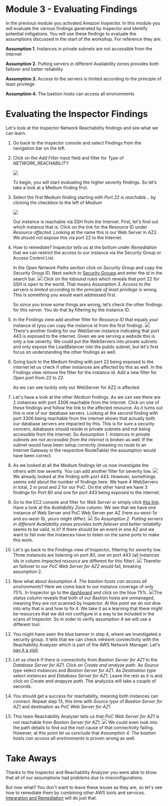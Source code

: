 Module 3 - Evaluating Findings
==============================

In the previous module you activated Amazon Inspector. In this module you will evaluate the various findings generated by Inspector and identify potential mitigations. You will use these findings to evaluate the assumptions discussed in the start of the workshop. For reference they are:

__Assumption 1.__ Instances in private subnets are not accessible from the internet

__Assumption 2.__ Putting servers in different Availability zones provides both failover and better reliability

<!-- __Assumption 3.__ Nothing can route through the bastion VPC -->

__Assumption 3.__ Access to the servers is limited according to the principle of least privilege

__Assumption 4.__ The bastion hosts can access all environments

Evaluating the Inspector Findings
========================================

Let's look at the Inspector Network Reachability findings and see what we can learn.

1.  Go back to the Inspector console and select Findings from the navigation bar on the left.

2.  Click on the _Add Filter_ input field and filter for _Type_ of _NETWORK_REACHABILITY_

	![](./images/mod3-filter-type.png)

	<!-- !!! info "Inspector Agent delay"
		If you see multiple Medium findings and none of the findings indicate the Inspector agent was running, you will need to delete the Assessment and run it again. This means the instances did not have the Inspector agent running at the time of the scan. The agent is installed, it may just have been coming active. -->

	To begin, you will start evaluating the higher severity findings. So let’s take a look at a Medium finding first.

3.  Select the first Medium finding starting with _Port 22 is reachable..._ by clicking the checkbox to the left of _Medium_

	![](./images/mod3-medium-finding.png)

	Our instance is reachable via SSH from the Internet. First, let's find out which instance that is. Click on the link for the Resource ID under _Resource affected_. Looking at the name this is our Web Server in AZ2. We should not expose this via port 22 to the Internet. 
	
4.  How to remediate? Inspector tells us at the bottom under _Remediation_ that we can restrict the access to our instance via the Security Group or Access Control List.

	In the _Open Network Paths_ section click on _Security Group_ and copy the Security Group ID. Next switch to [Security Groups](https://eu-west-1.console.aws.amazon.com/ec2/v2/home?region=eu-west-1#SecurityGroups:) and enter the id in the search bar.
	![](./images/mod3-sg.png)
	Click on the _Inbound rules_ which reveals that port 22 for SSH is open to the world. That means _Assumption 3. Access to the servers is limited according to the principle of least privilege_ is wrong. This is something you would want addressed first.

	So since you know some things are wrong, let’s check the other findings for this server. You do that by filtering by the instance ID.

5.  In the Findings view add another filter for _Resource ID_ that equals your instance id (you can copy the instance id from the first finding).
	![](./images/mod3-finding443.png)
	There's another finding for our WebServer instance indicating that port 443 is exposed to the internet. Given we are serving a website this is only a low severity. We could put the WebServers into private subnets and only expose the LoadBalancer into the public subnet, but let's first focus on understanding the other findings as well.

6.  Going back to the Medium finding with port 22 being exposed to the internet let us check if other instances are affected by this as well. In the Findings view remove the filter for the instance id. Add a new filter for _Open port_ from _22_ to _22_.

	As we can see luckily only our WebServer for AZ2 is affected.

7.  Let's have a look at the other _Medium_ findings. As we can see there are 2 instances with port 3306 reachable from the internet. Click on one of these findings and follow the link to the affected resource. As it turns out this is one of our database servers. Looking at the second finding with port 3306 being reachable from the internet shows that actually both our database servers are impacted by this. This is for sure a security concern, databases should reside in private subnets and not being accessible from the internet. So _Assumption 1. Instances in private subnets are not accessible from the internet_ is broken as well. If the subnet would have been setup correctly (meaning no route to an Internet Gateway in the respective RouteTable) the assumption would have been correct.

8. As we looked at all the Medium findings let us now investigate the others with low severity. You can add another filter for severity low.
	![](./images/mod3-low.png)
   We already looked at the finding with port 443. However, somethings seems odd about the number of findings here. We have 4 WebServers in total, 2 in prod and 2 for our PoC. On the other hand we have 3 findings for Port 80 and one for port 443 being exposed to the internet.

9. Go to the EC2 console and filter for _Web Server_ or simply click [this link](https://eu-west-1.console.aws.amazon.com/ec2/v2/home?region=eu-west-1#Instances:search=:web%20server;v=3;$case=tags:true%5C,client:false;$regex=tags:false%5C,client:false). Have a look at the _Availability Zone_ column. We see that we have one instance of Web Server and PoC Web Server per AZ (here _eu-west-1a_ and _eu-west-1b_, yours might differ). ![](./images/mod3-azs.png) So _Assumption 2. Putting servers in different Availability zones provides both failover and better reliability_ seems to be valid. Is it? If there should be an event in one AZ and we want to fail over the instances have to listen on the same ports to make this work. 

10. Let's go back to the Findings view of Inspector, filtering for severity low. Three instances are listening on port 80, one on port 443 (all instances ids in column _Impacted resource_ are different for this filter). ![](./images/mod3-low-instance.png) Therefor an failover to our _PoC Web Server for AZ2_ would fail, breaking assumption 2.

11. Now what about _Assumption 4. The bastion hosts can access all environments_? Here we come back to our instance coverage of only 75%. In Inspector go to the [dashboard](https://eu-west-1.console.aws.amazon.com/inspector/v2/home?region=eu-west-1#/dashboard) and click on the blue 75%. ![](./images/mod3-instance-coverage.png)The status column reveals that both of our Bastion hosts are unmanaged, meaning they are not scanned by Inspector. At this point we do not dive into why that is and how to fix it. We take it as a learning that there might be resources that we did not configure in a way to be included in the scans of Inspector. So in order to verify assumption 4 we will use a different tool.

12. You might have seen the blue banner in step 4, where we investigated a security group. It tells that we can check network connectivity with the Reachability Analyzer which is part of the AWS Network Manager. Let's [pay it a visit](https://eu-west-1.console.aws.amazon.com/networkinsights/home?region=eu-west-1#ReachabilityAnalyzer).

13. Let us check if there is connectivity from _Bastion Server for AZ1_ to the _Database Server for AZ1_. Click on _Create and analyze path_. As _Source type_ select _instances_ and _Bastion Server for AZ1_. As _Destination type_ select _instances_ and _Database Server for AZ1_. Leave the rest as it is and click on _Create and anapyze path_. The analyzsis will take a couple of seconds.

14. You should get a success for reachability, meaning both instances can connect. Repeat step 13, this time with _Source type_ of _Bastion Server for AZ1_ and destination as _PoC Web Server for AZ1_

15. This team Reachability Analyzer tells us that _PoC Web Server for AZ1_ is not reachable from _Bastion Server for AZ1_. ![](./images/mod3-reach.png) We could even look into the path details to find out the root cause of that connectivity failing. However, at this point let us conclude that _Assumption 4. The bastion hosts can access all environments_ is proven wrong as well.

<!-- 4.  Highlight the AWS agent ID, copy it, and scroll back to the top to paste the Instance ID of the offending instance in the “Filter”

	![](./images/mod3-4-instance-search.png)

	Hover over the finding titles with your mouse. You will immediately see multiple findings about Peered connections, one Low and the top three Informational findings. Since you already looked at the SSH finding and know you need to address that, let’s look at the Informational finding for this peered connection. -->

<!-- 5.  Expand the “Finding” Column so you can see enough of the title to see “Peered”

6.  Expand the Informational finding that starts with “Aggregate network exposure” and has “Peered”

	![](./images/mod3-5-finding2.png)

7.	Check what VPC is peered. Click on the VPC Peering Connection link in the finding to open it in a new window. Note the peer name.

8.	Click on the VPC peer name from the finding.

9.	Click on the Requester VPC in the bottom window.

	Here you see the peer is to the Bastion VPC. This is okay because you expect this behavior. What you don’t see, however, is anything about connectivity from the WebApp VPC. That’s because the report knows there’s no way to transit through multiple VPC Peering connections today. So this helps you validate Assumption 3 is true as long as there’s no additional routing the report can’t see (for example a Cisco CSR Transit VPC). But this also means Assumption 5 is false because there is no Peer between the Bastion VPC and the Proof of Concept.

	What about the multiple Availability Zone configuration though for this Proof of Concept? Given the misconfiguration, you should check Assumption 2. Since you want to check against multiple Instances, let’s filter by VPC, in this case the PoCVPC. -->

<!-- 10.  Close the preview window and go back to the findings. Scroll back to the top and put the VPC ID of the offending instance in the “Filter”. Collapse the first finding you had open.

	![](./images/mod3-6-vpc-search.png)

	Next, you want to compare the Internet reachability. The most relevant findings related to internet access are the “Aggregate network exposure” findings. Those are found half way down the list. Comparing them visually you will see one instance only has port 80 open. 

11.  Expand the first finding that starts with “Aggregate network exposure” and has “internet”.

	![](./images/mod3-7-finding3.png)

12.  Notice only port 80 is open. Collapse this finding.

13.  Expand the second finding that starts with “Aggregate network exposure” and has “internet” – it will have a different instance ID.

	![](./images/mod3-8-finding4.png)

	Here you see the other instance has ports 22 and 443 open.

	This would indicate than in a failover scenario the second instance would fail to respond to any HTTP traffic. So this must be fixed for failover to work. Assumption 2 is proven false.

	The remaining assumption, Assumption 1, related to the Private Subnets, so let's move on from the POC Server side. You have a couple of things you need to address so can send this report to the developer to have them fix things. Let’s start looking at the WebApp side. Notice the route table for the Database subnet is incorrect, so let’s see if that is having any security impact. Again you can filter by the instance ID, or something you expect to see in the finding. For example, let’s filter by the port number: 3306. -->

<!-- 14.  Collapse the open findings. Scroll back to the top and put “3306” in the “Filter”

	![](./images/mod3-9-port-search.png)

	Here you are looking for instances open to the internet on this port. One of the first findings indicate the instance has ports are reachable from the internet.

15.  Expand the finding that starts with “Aggregate network exposure” and has “internet”

	![](./images/mod3-10-finding5.png)

	From the naming context you know this is wrong since this instance shouldn't have access from the internet. But rather than following this one recommendation, you can also to apply a different route table to the subnet. This just shows how there are different ways to solve the same problem, but it requires context. This is a good example where defense in depth is important. You may have set the Security Group to 0.0.0.0/0 for testing or internal access purposes, but because of a bad assumption you potentially put your entire environment at risk.

	In the end this proves Assumption 1 was false and needs to be revisited for all servers.

!!! info "Alternative methods of analysis"
		There’s another way to compare instance findings like this. You can download all of these findings in a .csv file, allowing you to sort, filter, and compare much more programmatically. We choose not to do this to provide a consistent experience for all participants. -->

Take Aways
=========

Thanks to the Inspector and Reachability Analyzer you were able to show that all of our assumptions had problems due to misconfigurations.

But now what? You don't want to leave these issues as they are, so let's see how to remediate them by combining other AWS tools and services. [Integration and Remediation](04-integration-and-remediation.md) will do just that.
